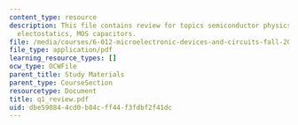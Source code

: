 ```yaml
---
content_type: resource
description: This file contains review for topics semiconductor physics, pn junction,
  electostatics, MOS capacitors.
file: /media/courses/6-012-microelectronic-devices-and-circuits-fall-2005/dbe590844cd0b84cff44f3fdbf2f41dc_q1_review.pdf
file_type: application/pdf
learning_resource_types: []
ocw_type: OCWFile
parent_title: Study Materials
parent_type: CourseSection
resourcetype: Document
title: q1_review.pdf
uid: dbe59084-4cd0-b84c-ff44-f3fdbf2f41dc
---
```

